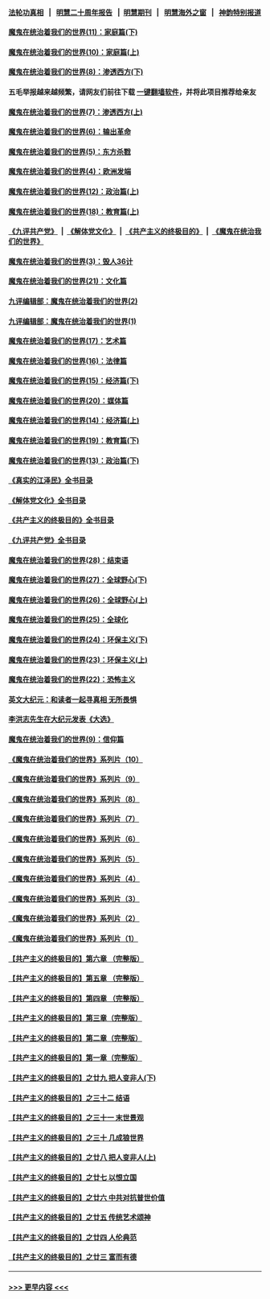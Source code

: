 #### [法轮功真相](https://github.com/gfw-breaker/truth/blob/master/README.md?t=0) &nbsp;&nbsp;|&nbsp;&nbsp; [明慧二十周年报告](https://github.com/gfw-breaker/mh-reports/blob/master/README.md?t=0) &nbsp;&nbsp;|&nbsp;&nbsp;[明慧期刊](https://github.com/gfw-breaker/mh-qikan) &nbsp;&nbsp;|&nbsp;&nbsp; [明慧海外之窗](https://github.com/gfw-breaker/mh-news/blob/master/README.md?t=0) &nbsp;&nbsp;|&nbsp;&nbsp; [神韵特别报道](https://github.com/gfw-breaker/mh-news/blob/master/shenyun.md?t=0)
#### [魔鬼在统治着我们的世界(11)：家庭篇(下)](../pages/nsc422/n10440961.md?t=12130701) 
#### [魔鬼在统治着我们的世界(10)：家庭篇(上)](../pages/nsc422/n10435448.md?t=12130701) 
#### [魔鬼在统治着我们的世界(8)：渗透西方(下)](../pages/nsc422/n10429603.md?t=12130701) 
#### 五毛举报越来越频繁，请网友们前往下载 [一键翻墙软件](https://github.com/gfw-breaker/ssr-accounts)，并将此项目推荐给亲友
#### [魔鬼在统治着我们的世界(7)：渗透西方(上)](../pages/nsc422/n10426013.md?t=12130701) 
#### [魔鬼在统治着我们的世界(6)：输出革命](../pages/nsc422/n10421536.md?t=12130701) 
#### [魔鬼在统治着我们的世界(5)：东方杀戮](../pages/nsc422/n10417707.md?t=12130701) 
#### [魔鬼在统治着我们的世界(4)：欧洲发端](../pages/nsc422/n10414890.md?t=12130701) 
#### [魔鬼在统治着我们的世界(12)：政治篇(上)](../pages/nsc422/n10444576.md?t=12130701) 
#### [魔鬼在统治着我们的世界(18)：教育篇(上)](../pages/nsc422/n10526970.md?t=12130701) 
#### [《九评共产党》](https://github.com/begood0513/9ping.md/blob/master/README.md) &nbsp;|&nbsp; [《解体党文化》](../../../../jtdwh.md/blob/master/README.md)  &nbsp;|&nbsp; [《共产主义的终极目的》](../../../../gczydzjmd.md/blob/master/README.md) &nbsp;|&nbsp; [《魔鬼在统治我们的世界》](../../../../mgztzwmdsj.md/blob/master/README.md) 
#### [魔鬼在统治着我们的世界(3)：毁人36计](../pages/nsc422/n10411583.md?t=12130701) 
#### [魔鬼在统治着我们的世界(21)：文化篇](../pages/nsc422/n10597706.md?t=12130701) 
#### [九评编辑部：魔鬼在统治着我们的世界(2)](../pages/nsc422/n10410036.md?t=12130701) 
#### [九评编辑部：魔鬼在统治着我们的世界(1)](../pages/nsc422/n10406825.md?t=12130701) 
#### [魔鬼在统治着我们的世界(17)：艺术篇](../pages/nsc422/n10499093.md?t=12130701) 
#### [魔鬼在统治着我们的世界(16)：法律篇](../pages/nsc422/n10485969.md?t=12130701) 
#### [魔鬼在统治着我们的世界(15)：经济篇(下)](../pages/nsc422/n10469975.md?t=12130701) 
#### [魔鬼在统治着我们的世界(20)：媒体篇](../pages/nsc422/n10586579.md?t=12130701) 
#### [魔鬼在统治着我们的世界(14)：经济篇(上)](../pages/nsc422/n10457370.md?t=12130701) 
#### [魔鬼在统治着我们的世界(19)：教育篇(下)](../pages/nsc422/n10564808.md?t=12130701) 
#### [魔鬼在统治着我们的世界(13)：政治篇(下)](../pages/nsc422/n10448270.md?t=12130701) 
#### [《真实的江泽民》全书目录](../pages/nsc422/n13721399.md?t=12130701) 
#### [《解体党文化》全书目录](../pages/nsc422/n13721157.md?t=12130701) 
#### [《共产主义的终极目的》全书目录](../pages/nsc422/n13721048.md?t=12130701) 
#### [《九评共产党》全书目录](../pages/nsc422/n13708085.md?t=12130701) 
#### [魔鬼在统治着我们的世界(28)：结束语](../pages/nsc422/n10936246.md?t=12130701) 
#### [魔鬼在统治着我们的世界(27)：全球野心(下)](../pages/nsc422/n10928319.md?t=12130701) 
#### [魔鬼在统治着我们的世界(26)：全球野心(上)](../pages/nsc422/n10900318.md?t=12130701) 
#### [魔鬼在统治着我们的世界(25)：全球化](../pages/nsc422/n10788205.md?t=12130701) 
#### [魔鬼在统治着我们的世界(24)：环保主义(下)](../pages/nsc422/n10695307.md?t=12130701) 
#### [魔鬼在统治着我们的世界(23)：环保主义(上)](../pages/nsc422/n10688613.md?t=12130701) 
#### [魔鬼在统治着我们的世界(22)：恐怖主义](../pages/nsc422/n10614727.md?t=12130701) 
#### [英文大纪元：和读者一起寻真相 无所畏惧](../pages/nsc422/n12542027.md?t=12130701) 
#### [李洪志先生在大纪元发表《大选》](../pages/nsc422/n12534746.md?t=12130701) 
#### [魔鬼在统治着我们的世界(9)：信仰篇](../pages/nsc422/n10432159.md?t=12130701) 
#### [《魔鬼在统治着我们的世界》系列片（10）](../pages/nsc422/n12292670.md?t=12130701) 
#### [《魔鬼在统治着我们的世界》系列片（9）](../pages/nsc422/n12290859.md?t=12130701) 
#### [《魔鬼在统治着我们的世界》系列片（8）](../pages/nsc422/n12287445.md?t=12130701) 
#### [《魔鬼在统治着我们的世界》系列片（7）](../pages/nsc422/n12283425.md?t=12130701) 
#### [《魔鬼在统治着我们的世界》系列片（6）](../pages/nsc422/n12282314.md?t=12130701) 
#### [《魔鬼在统治着我们的世界》系列片（5）](../pages/nsc422/n12281419.md?t=12130701) 
#### [《魔鬼在统治着我们的世界》系列片（4）](../pages/nsc422/n12274024.md?t=12130701) 
#### [《魔鬼在统治着我们的世界》系列片（3）](../pages/nsc422/n12271322.md?t=12130701) 
#### [《魔鬼在统治着我们的世界》系列片（2）](../pages/nsc422/n12269049.md?t=12130701) 
#### [《魔鬼在统治着我们的世界》系列片（1）](../pages/nsc422/n12267575.md?t=12130701) 
#### [【共产主义的终极目的】第六章 （完整版）](../pages/nsc422/n11428913.md?t=12130701) 
#### [【共产主义的终极目的】第五章 （完整版）](../pages/nsc422/n11428912.md?t=12130701) 
#### [【共产主义的终极目的】第四章 （完整版）](../pages/nsc422/n11428907.md?t=12130701) 
#### [【共产主义的终极目的】第三章（完整版）](../pages/nsc422/n11428848.md?t=12130701) 
#### [【共产主义的终极目的】第二章（完整版）](../pages/nsc422/n11428831.md?t=12130701) 
#### [【共产主义的终极目的】第一章（完整版）](../pages/nsc422/n11417651.md?t=12130701) 
#### [【共产主义的终极目的】之廿九 把人变非人(下)](../pages/nsc422/n11344140.md?t=12130701) 
#### [【共产主义的终极目的】之三十二 结语](../pages/nsc422/n11360535.md?t=12130701) 
#### [【共产主义的终极目的】之三十一 末世景观](../pages/nsc422/n11351129.md?t=12130701) 
#### [【共产主义的终极目的】之三十 几成狼世界](../pages/nsc422/n11348280.md?t=12130701) 
#### [【共产主义的终极目的】之廿八 把人变非人(上)](../pages/nsc422/n11340492.md?t=12130701) 
#### [【共产主义的终极目的】之廿七 以恨立国](../pages/nsc422/n11336944.md?t=12130701) 
#### [【共产主义的终极目的】之廿六 中共对抗普世价值](../pages/nsc422/n11324785.md?t=12130701) 
#### [【共产主义的终极目的】之廿五 传统艺术颂神](../pages/nsc422/n11296396.md?t=12130701) 
#### [【共产主义的终极目的】之廿四 人伦典范](../pages/nsc422/n11296397.md?t=12130701) 
#### [【共产主义的终极目的】之廿三 富而有德](../pages/nsc422/n11283598.md?t=12130701) 

----
#### [ >>> 更早内容 <<< ](../indexes/nsc422-earlier.md)
